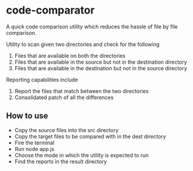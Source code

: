 # code-comparator
A quick code comparison utility which reduces the hassle of file by file comparison.

Utility to scan given two directories and check for the following
1. Files that are available on both the directories 
2. Files that are available in the source but not in the destination directory
3. Files that are available in the destination but not in the source directory

Reporting capabilities include 
1. Report the files that match between the two directories
2. Consolidated patch of all the differences 

## How to use
- Copy the source files into the src directory
- Copy the target files to be compared with in the dest directory
- Fire the terminal
- Run node app.js
- Choose the mode in which the utility is expected to run
- Find the reports in the result directory
